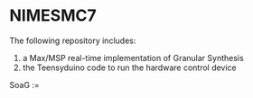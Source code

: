 # NIMESMC7

The following repository includes:
1. a Max/MSP real-time implementation of Granular Synthesis
2. the Teensyduino code to run the hardware control device

SoaG :=

